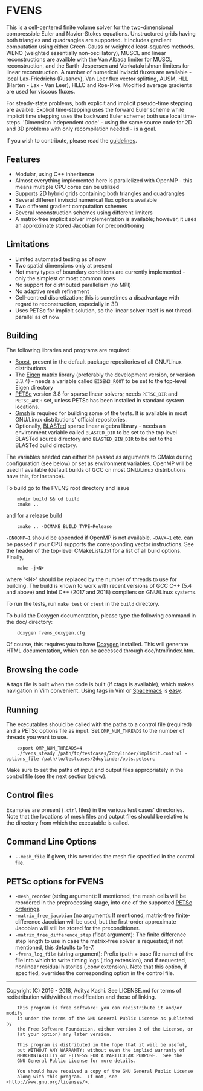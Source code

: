 FVENS
=====

This is a cell-centered finite volume solver for the two-dimensional compressible Euler and Navier-Stokes equations. Unstructured grids having both triangles and quadrangles are supported. It includes gradient computation using either Green-Gauss or weighted least-squares methods. WENO (weighted essentially non-oscillatory), MUSCL and linear reconstructions are availble with the Van Albada limiter for MUSCL reconstruction, and the Barth-Jespersen and Venkatakrishnan limiters for linear reconstruction. A number of numerical inviscid fluxes are available - local Lax-Friedrichs (Rusanov), Van Leer flux vector splitting, AUSM, HLL (Harten - Lax - Van Leer), HLLC and Roe-Pike. Modified average gradients are used for viscous fluxes.

For steady-state problems, both explicit and implicit pseudo-time stepping are avaible. Explicit time-stepping uses the forward Euler scheme while implicit time stepping uses the backward Euler scheme; both use local time-steps. 'Dimension independent code' - using the same source code for 2D and 3D problems with only recompilation needed - is a goal.

If you wish to contribute, please read the [guidelines](CONTRIBUTING.md).

Features
--------
- Modular, using C++ inheritence
- Almost everything implemented here is parallelized with OpenMP - this means multiple CPU cores can be utilized
- Supports 2D hybrid grids containing both triangles and quadrangles
- Several different inviscid numerical flux options available
- Two different gradient computation schemes
- Several reconstruction schemes using different limiters
- A matrix-free implicit solver implementation is available; however, it uses an approximate stored Jacobian for preconditioning

Limitations
-----------
- Limited automated testing as of now
- Two spatial dimensions only at present
- Not many types of boundary conditions are currently implemented - only the simplest or most common ones
- No support for distributed parallelism (no MPI)
- No adaptive mesh refinement
- Cell-centred discretization; this is sometimes a disadvantage with regard to reconstruction, especially in 3D
- Uses PETSc for implicit solution, so the linear solver itself is not thread-parallel as of now

Building
--------
The following libraries and programs are required:
- [Boost](http://www.boost.org/), present in the default package repositories of all GNU/Linux distributions
- The [Eigen](http://eigen.tuxfamily.org/index.php?title=Main_Page) matrix library (preferably the development version, or version 3.3.4) - needs a variable called `EIGEN3_ROOT` to be set to the top-level Eigen directory
- [PETSc](http://www.mcs.anl.gov/petsc/) version 3.8 for sparse linear solvers; needs `PETSC_DIR` and `PETSC_ARCH` set, unless PETSc has been installed in standard system locations.
- [Gmsh](http://gmsh.info/) is required for building some of the tests. It is available in most GNU/Linux distributions' official repositories.
- Optionally, [BLASTed](https://github.com/Slaedr/BLASTed) sparse linear algebra library - needs an environment variable called `BLASTED_DIR` to be set to the top level BLASTed source directory and `BLASTED_BIN_DIR` to be set to the BLASTed build directory.

The variables needed can either be passed as arguments to CMake during configuration (see below) or set as environment variables. OpenMP will be used if available (default builds of GCC on most GNU/Linux distributions have this, for instance).

To build go to the FVENS root directory and issue

		mkdir build && cd build
		cmake .. 

and for a release build

		cmake .. -DCMAKE_BUILD_TYPE=Release

`-DNOOMP=1` should be appended if OpenMP is not available. `-DAVX=1` etc. can be passed if your CPU supports the corresponding vector instructions. See the header of the top-level CMakeLists.txt for a list of all build options.  Finally,

		make -j<N>

where '\<N\>' should be replaced by the number of threads to use for building. The build is known to work with recent versions of GCC C++ (5.4 and above) and Intel C++ (2017 and 2018) compilers on GNU/Linux systems.

To run the tests, run `make test` or `ctest` in the `build` directory.

To build the Doxygen documentation, please type the following command in the doc/ directory:

		doxygen fvens_doxygen.cfg

Of course, this requires you to have [Doxygen](http://www.stack.nl/~dimitri/doxygen/index.html) installed. This will generate HTML documentation, which can be accessed through doc/html/index.htm.

Browsing the code
-----------------
A tags file is built when the code is built (if ctags is available), which makes navigation in Vim convenient. Using tags in Vim or [Spacemacs](http://spacemacs.org/) is [easy](http://vim.wikia.com/wiki/Browsing_programs_with_tags).

Running
-------
The executables should be called with the paths to a control file (required) and a PETSc options file as input. Set `OMP_NUM_THREADS` to the number of threads you want to use.

		export OMP_NUM_THREADS=4
		./fvens_steady /path/to/testcases/2dcylinder/implicit.control -options_file /path/to/testcases/2dcylinder/opts.petscrc

Make sure to set the paths of input and output files appropriately in the control file (see the next section below).

Control files
-------------
Examples are present (`.ctrl` files) in the various test cases' directories. Note that the locations of mesh files and output files should be relative to the directory from which the executable is called.

Command Line Options
--------------------
* `--mesh_file` <string> If given, this overrides the mesh file specified in the control file.

PETSc options for FVENS
-----------------------
* `-mesh_reorder` (string argument): If mentioned, the mesh cells will be reordered in the preprocessing stage, into one of the supported [PETSc orderings](http://www.mcs.anl.gov/petsc/petsc-current/docs/manualpages/Mat/MatOrderingType.html).
* `-matrix_free_jacobian` (no argument): If mentioned, matrix-free finite-difference Jacobian will be used, but the first-order approximate Jacobian will still be stored for the preconditioner.
* `-matrix_free_difference_step` (float argument): The finite difference step length to use in case the matrix-free solver is requested; if not mentioned, this defaults to 1e-7.
* `-fvens_log_file` (string argument): Prefix (path + base file name) of the file into which to write timing logs (.tlog extension), and if requested, nonlinear residual histories (.conv extension). Note that this option, if specified, overrides the corresponding option in the control file.

---

Copyright (C) 2016 - 2018, Aditya Kashi. See LICENSE.md for terms of redistribution with/without modification and those of linking.

        This program is free software: you can redistribute it and/or modify
        it under the terms of the GNU General Public License as published by
        the Free Software Foundation, either version 3 of the License, or
        (at your option) any later version.

        This program is distributed in the hope that it will be useful,
        but WITHOUT ANY WARRANTY; without even the implied warranty of
        MERCHANTABILITY or FITNESS FOR A PARTICULAR PURPOSE.  See the
        GNU General Public License for more details.

        You should have received a copy of the GNU General Public License
        along with this program.  If not, see <http://www.gnu.org/licenses/>.
